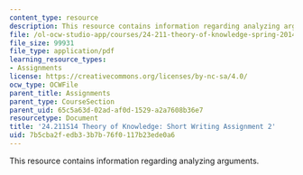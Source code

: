 ```yaml
---
content_type: resource
description: This resource contains information regarding analyzing arguments.
file: /ol-ocw-studio-app/courses/24-211-theory-of-knowledge-spring-2014/7b5cba2fedb33b7b76f0117b23ede0a6_MIT24_211S11_Arguments.pdf
file_size: 99931
file_type: application/pdf
learning_resource_types:
- Assignments
license: https://creativecommons.org/licenses/by-nc-sa/4.0/
ocw_type: OCWFile
parent_title: Assignments
parent_type: CourseSection
parent_uid: 65c5a63d-02ad-af0d-1529-a2a7608b36e7
resourcetype: Document
title: '24.211S14 Theory of Knowledge: Short Writing Assignment 2'
uid: 7b5cba2f-edb3-3b7b-76f0-117b23ede0a6
---
```

This resource contains information regarding analyzing arguments.